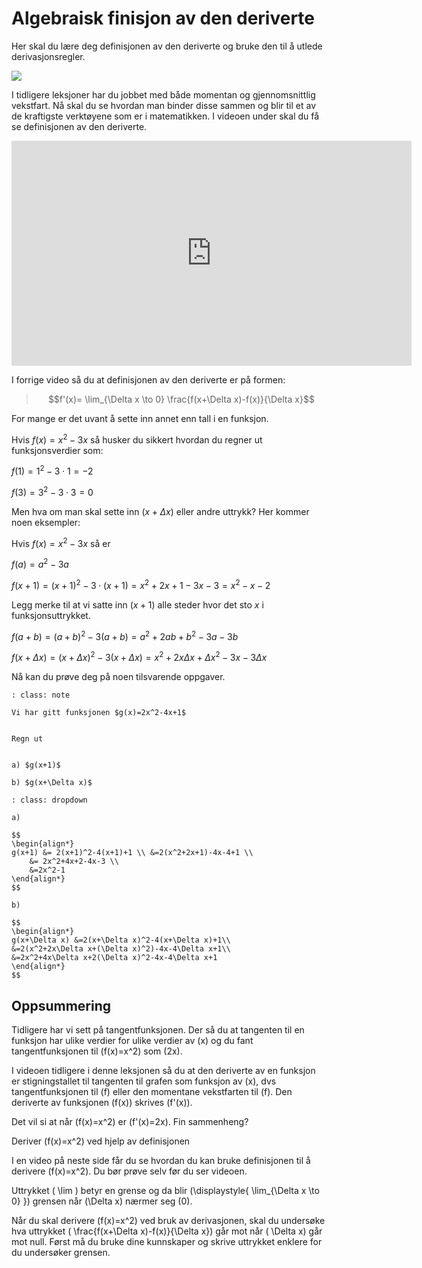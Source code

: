 # Algebraisk finisjon av den deriverte


Her skal du lære deg definisjonen av den deriverte og bruke den til å utlede derivasjonsregler.

![](/bilder/defderiverte.jpg)

I tidligere leksjoner har du jobbet med både momentan og gjennomsnittlig vekstfart. Nå skal du se hvordan man binder disse sammen og blir til et av de kraftigste verktøyene som er i matematikken. I videoen under skal du få se definisjonen av den deriverte.

<iframe src="https://players.brightcove.net/4806596774001/BkLm8fT_default/index.html?videoId=6091703611001" height="360" width="640" allowfullscreen="" frameborder="0"></iframe>

I forrige video så du at definisjonen av den deriverte er på formen:

>
>$$f'(x)= \lim_{\Delta x \to 0} \frac{f(x+\Delta x)-f(x)}{\Delta x}$$
>

For mange er det uvant å sette inn annet enn tall i en funksjon.

Hvis $f(x)=x^2-3x$ så husker du sikkert hvordan du regner ut funksjonsverdier som:

$f(1)=1^2-3\cdot 1=-2$

 $f(3)=3^2-3\cdot 3=0$

Men hva om man skal sette inn $(x+\Delta x)$ eller andre uttrykk? Her kommer noen eksempler:

Hvis $f(x)=x^2-3x$ så er

$f(a)=a^2-3a$

$f(x+1)=(x+1)^2-3\cdot(x+1)=x^2+2x+1-3x-3=x^2-x-2$

Legg merke til at vi satte inn $(x+1)$ alle steder hvor det sto $x$ i funksjonsuttrykket.

$f(a+b)=(a+b)^2-3(a+b)=a^2+2ab+b^2-3a-3b$

$f(x+\Delta x)=(x+\Delta x)^2-3(x+\Delta x)=x^2+2x\Delta x+\Delta x^2-3x-3\Delta x$

Nå kan du prøve deg på noen tilsvarende oppgaver.

```{admonition} Oppgave 1
: class: note

Vi har gitt funksjonen $g(x)=2x^2-4x+1$


Regn ut


a) $g(x+1)$

b) $g(x+\Delta x)$
```

```{admonition} Løsning
: class: dropdown

a) 

$$
\begin{align*}
g(x+1) &= 2(x+1)^2-4(x+1)+1 \\ &=2(x^2+2x+1)-4x-4+1 \\ 
    &= 2x^2+4x+2-4x-3 \\
    &=2x^2-1
\end{align*}
$$

b) 

$$
\begin{align*}
g(x+\Delta x) &=2(x+\Delta x)^2-4(x+\Delta x)+1\\
&=2(x^2+2x\Delta x+(\Delta x)^2)-4x-4\Delta x+1\\
&=2x^2+4x\Delta x+2(\Delta x)^2-4x-4\Delta x+1
\end{align*}
$$

```


## Oppsummering

Tidligere har vi sett på tangentfunksjonen. Der så du at tangenten til en funksjon har ulike verdier for ulike verdier av \(x\) og du fant tangentfunksjonen til \(f(x)=x^2\) som \(2x\).

I videoen tidligere i denne leksjonen så du at den deriverte av en funksjon er stigningstallet til tangenten til grafen som funksjon av  \(x\), dvs tangentfunksjonen til \(f\) eller den momentane vekstfarten til \(f\). Den deriverte av funksjonen \(f(x)\) skrives \(f'(x)\).

Det vil si at når \(f(x)=x^2\) er \(f'(x)=2x\). Fin sammenheng?


Deriver \(f(x)=x^2\) ved hjelp av definisjonen

I en video på neste side får du se hvordan du kan bruke definisjonen til å derivere \(f(x)=x^2\). Du bør prøve selv før du ser videoen.

Uttrykket \( \lim \) betyr en grense og da blir \(\displaystyle{ \lim_{\Delta x \to 0} }\) grensen når \(\Delta x\) nærmer seg \(0\).

Når du skal derivere \(f(x)=x^2\) ved bruk av derivasjonen, skal du undersøke hva uttrykket \( \frac{f(x+\Delta x)-f(x)}{\Delta x}\) går mot når \( \Delta x\) går mot null. Først må du bruke dine kunnskaper og skrive uttrykket enklere for du undersøker grensen. 
